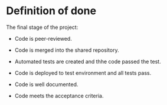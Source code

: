 # Definition of done 

The final stage of the project: 

* Code is peer-reviewed.

* Code is merged into the shared repository.

* Automated tests are created and thhe code passed the test.

* Code is deployed to test environment and all tests pass.

* Code is well documented.

* Code meets the acceptance criteria.
